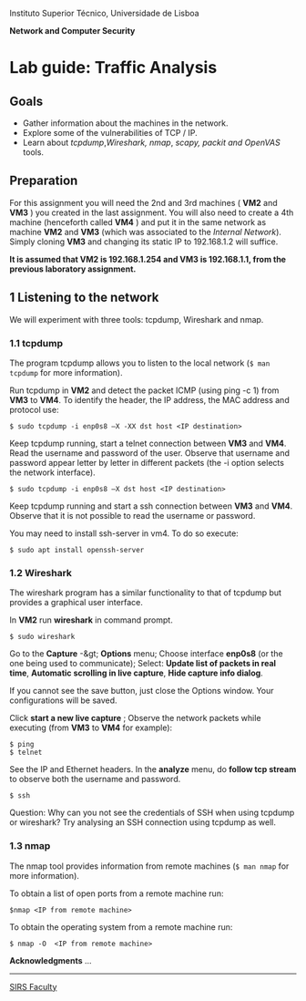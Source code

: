 Instituto Superior Técnico, Universidade de Lisboa

**Network and Computer Security**

# Lab guide: Traffic Analysis

## Goals

- Gather information about the machines in the network.
- Explore some of the vulnerabilities of TCP / IP.
- Learn about _tcpdump_,_Wireshark,_ _nmap_, _scapy, packit_ _and OpenVAS_ tools.


## Preparation

For this assignment you will need the 2nd and 3rd machines ( **VM2** and **VM3** ) you created in the last assignment. 
You will also need to create a 4th machine (henceforth called **VM4** ) and put it in the same network as machine **VM2** and **VM3** (which was associated to the _Internal Network_). 
Simply cloning **VM3** and changing its static IP to 192.168.1.2 will suffice. 

**It is assumed that VM2 is 192.168.1.254 and VM3 is 192.168.1.1, from the previous laboratory assignment.**


## 1 Listening to the network

We will experiment with three tools: tcpdump, Wireshark and nmap.

### 1.1 tcpdump

The program tcpdump allows you to listen to the local network 
(`$ man tcpdump` for more information).

Run tcpdump in **VM2** and detect the packet ICMP (using ping -c 1) from **VM3** to **VM4**. 
To identify the header, the IP address, the MAC address and protocol use:

```
$ sudo tcpdump -i enp0s8 –X -XX dst host <IP destination>
```

Keep tcpdump running, start a telnet connection between **VM3** and **VM4**. 
Read the username and password of the user. 
Observe that username and password appear letter by letter in different packets (the -i option selects the network interface).

```
$ sudo tcpdump -i enp0s8 –X dst host <IP destination>
```

Keep tcpdump running and start a ssh connection between **VM3** and **VM4**. 
Observe that it is not possible to read the username or password.

You may need to install ssh-server in vm4. To do so execute:

```
$ sudo apt install openssh-server
```

### 1.2 Wireshark

The wireshark program has a similar functionality to that of tcpdump but provides a graphical user interface.

In **VM2** run **wireshark** in command prompt.

```
$ sudo wireshark
```

Go to the **Capture** -\&gt; **Options** menu;
Choose interface **enp0s8** (or the one being used to communicate);
Select: **Update list of packets in real time**, **Automatic scrolling in live capture**, **Hide capture info dialog**.

If you cannot see the save button, just close the Options window. 
Your configurations will be saved.

Click **start a new live capture** ;
Observe the network packets while executing (from **VM3** to **VM4** for example):

```
$ ping
$ telnet
```

See the IP and Ethernet headers.
In the **analyze** menu, do **follow tcp stream** to observe both the username and password.

```
$ ssh
```

Question: Why can you not see the credentials of SSH when using tcpdump or wireshark? 
Try analysing an SSH connection using tcpdump as well.



### 1.3 nmap

The nmap tool provides information from remote machines (`$ man nmap` for more information).

To obtain a list of open ports from a remote machine run:

```
$nmap <IP from remote machine>
```

To obtain the operating system from a remote machine run:

```
$ nmap -O  <IP from remote machine>
```





**Acknowledgments**
...


----

[SIRS Faculty](mailto:meic-sirs@disciplinas.tecnico.ulisboa.pt)

